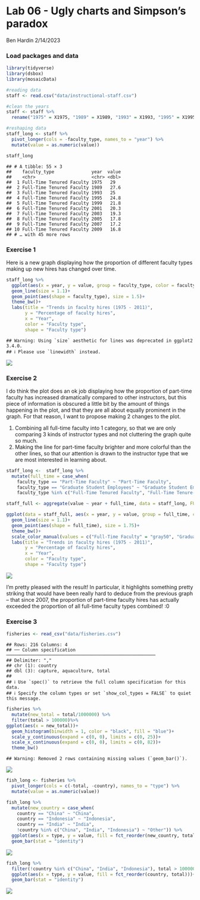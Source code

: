 Lab 06 - Ugly charts and Simpson’s paradox
================
Ben Hardin
2/14/2023

### Load packages and data

``` r
library(tidyverse) 
library(dsbox)
library(mosaicData) 
```

``` r
#reading data
staff <- read.csv("data/instructional-staff.csv")

#clean the years
staff <- staff %>%
  rename("1975" = X1975, "1989" = X1989, "1993" = X1993, "1995" = X1995, "1999" = X1999, "2001" = X2001, "2003" = X2003, "2005" = X2005, "2007" = X2007, "2009" = X2009, "2011" = X2011)

#reshaping data
staff_long <- staff %>%
  pivot_longer(cols = -faculty_type, names_to = "year") %>%
  mutate(value = as.numeric(value))

staff_long
```

    ## # A tibble: 55 × 3
    ##    faculty_type              year  value
    ##    <chr>                     <chr> <dbl>
    ##  1 Full-Time Tenured Faculty 1975   29  
    ##  2 Full-Time Tenured Faculty 1989   27.6
    ##  3 Full-Time Tenured Faculty 1993   25  
    ##  4 Full-Time Tenured Faculty 1995   24.8
    ##  5 Full-Time Tenured Faculty 1999   21.8
    ##  6 Full-Time Tenured Faculty 2001   20.3
    ##  7 Full-Time Tenured Faculty 2003   19.3
    ##  8 Full-Time Tenured Faculty 2005   17.8
    ##  9 Full-Time Tenured Faculty 2007   17.2
    ## 10 Full-Time Tenured Faculty 2009   16.8
    ## # … with 45 more rows

### Exercise 1

Here is a new graph displaying how the proportion of different faculty
types making up new hires has changed over time.

``` r
staff_long %>%
  ggplot(aes(x = year, y = value, group = faculty_type, color = faculty_type))+
  geom_line(size = 1.1)+
  geom_point(aes(shape = faculty_type), size = 1.5)+
  theme_bw()+
  labs(title = "Trends in faculty hires (1975 - 2011)",
       y = "Percentage of faculty hires",
       x = "Year",
       color = "Faculty type",
       shape = "Faculty type")
```

    ## Warning: Using `size` aesthetic for lines was deprecated in ggplot2 3.4.0.
    ## ℹ Please use `linewidth` instead.

![](lab-06_files/figure-gfm/making-first-plot-1.png)<!-- -->

### Exercise 2

I do think the plot does an ok job displaying how the proportion of
part-time faculty has increased dramatically compared to other
instructors, but this piece of information is obscured a little bit by
the amount of things happening in the plot, and that they are all about
equally prominent in the graph. For that reason, I want to propose
making 2 changes to the plot.

1.  Combining all full-time faculty into 1 category, so that we are only
    comparing 3 kinds of instructor types and not cluttering the graph
    quite so much.
2.  Making the line for part-time faculty brighter and more colorful
    than the other lines, so that our attention is drawn to the
    instructor type that we are most interested in learning about.

``` r
staff_long <-  staff_long %>%
  mutate(full_time = case_when(
    faculty_type == "Part-Time Faculty" ~ "Part-Time Faculty",
    faculty_type == "Graduate Student Employees" ~ "Graduate Student Employees",
    faculty_type %in% c("Full-Time Tenured Faculty", "Full-Time Tenure-Track Faculty", "Full-Time Non-Tenure-Track Faculty") ~ "Full-Time Faculty"))

staff_full <- aggregate(value ~ year + full_time, data = staff_long, FUN = sum)
```

``` r
ggplot(data = staff_full, aes(x = year, y = value, group = full_time, color = full_time))+
  geom_line(size = 1.1)+
  geom_point(aes(shape = full_time), size = 1.75)+
  theme_bw()+
  scale_color_manual(values = c("Full-Time Faculty" = "gray50", "Graduate Student Employees" = "gray80", "Part-Time Faculty" = "orange"))+
  labs(title = "Trends in faculty hires (1975 - 2011)",
       y = "Percentage of faculty hires",
       x = "Year",
       color = "Faculty type",
       shape = "Faculty type")
```

![](lab-06_files/figure-gfm/making-new-plot-1.png)<!-- -->

I’m pretty pleased with the result! In particular, it highlights
something pretty striking that would have been really hard to deduce
from the previous graph – that since 2007, the proportion of part-time
faculty hires has actually exceeded the proportion of all full-time
faculty types combined! :0

### Exercise 3

``` r
fisheries <- read_csv("data/fisheries.csv")
```

    ## Rows: 216 Columns: 4
    ## ── Column specification ────────────────────────────────────────────────────────
    ## Delimiter: ","
    ## chr (1): country
    ## dbl (3): capture, aquaculture, total
    ## 
    ## ℹ Use `spec()` to retrieve the full column specification for this data.
    ## ℹ Specify the column types or set `show_col_types = FALSE` to quiet this message.

``` r
fisheries %>%
  mutate(new_total = total/1000000) %>%
  filter(total > 100000)%>%
ggplot(aes(x = new_total))+
  geom_histogram(binwidth = 1, color = "black", fill = "blue")+
  scale_y_continuous(expand = c(0, 0), limits = c(0, 25))+
  scale_x_continuous(expand = c(0, 0), limits = c(0, 82))+
  theme_bw()
```

    ## Warning: Removed 2 rows containing missing values (`geom_bar()`).

![](lab-06_files/figure-gfm/doin-stuff-1.png)<!-- -->

``` r
fish_long <- fisheries %>%
  pivot_longer(cols = c(-total, -country), names_to = "type") %>%
  mutate(value = as.numeric(value))

fish_long %>%
  mutate(new_country = case_when(
    country == "China" ~ "China",
    country == "Indonesia" ~ "Indonesia",
    country == "India" ~ "India",
    !country %in% c("China", "India", "Indonesia") ~ "Other")) %>%
  ggplot(aes(x = type, y = value, fill = fct_reorder(new_country, total)))+
  geom_bar(stat = "identity")
```

![](lab-06_files/figure-gfm/try-something-better-1.png)<!-- -->

``` r
fish_long %>%
  filter(!country %in% c("China", "India", "Indonesia"), total > 1000000)%>%
  ggplot(aes(x = type, y = value, fill = fct_reorder(country, total)))+
  geom_bar(stat = "identity")
```

![](lab-06_files/figure-gfm/try-something-better-2.png)<!-- -->
